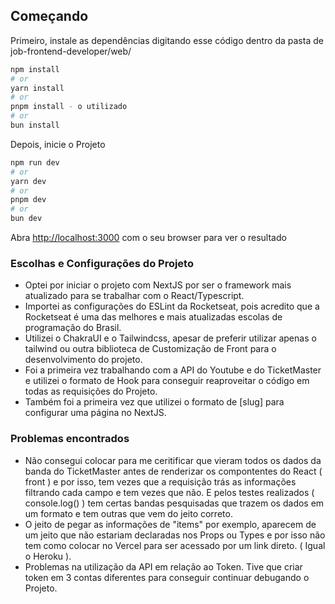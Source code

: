 ## Começando

Primeiro, instale as dependências digitando esse código dentro da pasta de job-frontend-developer/web/

```bash
npm install
# or
yarn install
# or
pnpm install - o utilizado
# or
bun install
```
Depois, inicie o Projeto

```bash
npm run dev
# or
yarn dev
# or
pnpm dev
# or
bun dev
```

Abra [http://localhost:3000](http://localhost:3000) com o seu browser para ver o resultado

### Escolhas e Configurações do Projeto
- Optei por iniciar o projeto com NextJS por ser o framework mais atualizado para se trabalhar com o React/Typescript.
- Importei as configurações do ESLint da Rocketseat, pois acredito que a Rocketseat é uma das melhores e mais atualizadas escolas de programação do Brasil.
- Utilizei o ChakraUI e o Tailwindcss, apesar de preferir utilizar apenas o tailwind ou outra biblioteca de Customização de Front para o desenvolvimento do projeto.
- Foi a primeira vez trabalhando com a API do Youtube e do TicketMaster e utilizei o formato de Hook para conseguir reaproveitar o código em todas as requisições do Projeto.
- Também foi a primeira vez que utilizei o formato de [slug] para configurar uma página no NextJS.

### Problemas encontrados
- Não consegui colocar para me ceritificar que vieram todos os dados da banda do TicketMaster antes de renderizar os compontentes do React ( front ) e por isso, tem vezes que a requisição trás as informações filtrando cada campo e tem vezes que não. E pelos testes realizados ( console.log() ) tem certas bandas pesquisadas que trazem os dados em um formato e tem outras que vem do jeito correto.
- O jeito de pegar as informações de "items" por exemplo, aparecem de um jeito que não estariam declaradas nos Props ou Types e por isso não tem como colocar no Vercel para ser acessado por um link direto. ( Igual o Heroku ).
- Problemas na utilização da API em relação ao Token. Tive que criar token em 3 contas diferentes para conseguir continuar debugando o Projeto.

